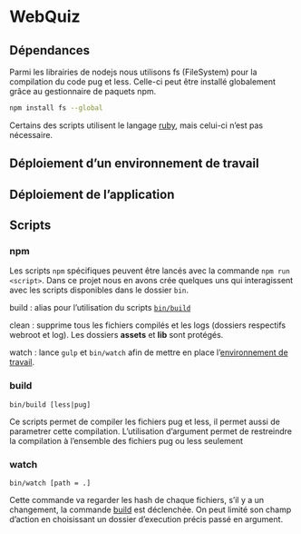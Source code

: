 # WebQuiz

## Dépendances

Parmi les librairies de nodejs nous utilisons fs (FileSystem) pour la compilation du code pug et less. Celle-ci peut être installé globalement grâce au gestionnaire de paquets npm.

```sh
npm install fs --global
```

Certains des scripts utilisent le langage [ruby](http://ruby-lang.org), mais celui-ci n’est pas nécessaire.


## Déploiement d’un environnement de travail

## Déploiement de l’application

## Scripts

### npm

Les scripts `npm` spécifiques peuvent être lancés avec la commande `npm run <script>`. Dans ce projet nous en avons crée quelques uns qui interagissent avec les scripts disponibles dans le dossier `bin`.

build
: alias pour l’utilisation du scripts [`bin/build`](#build)

clean
: supprime tous les fichiers compilés et les logs (dossiers respectifs webroot et log). Les dossiers **assets** et **lib** sont protégés.

watch
: lance `gulp` et `bin/watch` afin de mettre en place l’[environnement de travail](d&#xE9;ploiement-dun-environnement-de-travail).

### build

```
bin/build [less|pug]
```

Ce scripts permet de compiler les fichiers pug et less, il permet aussi de parametrer cette compilation. L’utilisation d’argument permet de restreindre la compilation à l’ensemble des fichiers pug ou less seulement

### watch

```
bin/watch [path = .]
```

Cette commande va regarder les hash de chaque fichiers, s’il y a un changement, la commande [build](#build) est déclenchée. On peut limité son champ d’action en choisissant un dossier d’execution précis passé en argument.
